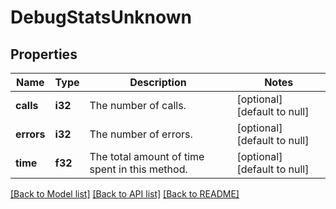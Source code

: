 # DebugStatsUnknown

## Properties
Name | Type | Description | Notes
------------ | ------------- | ------------- | -------------
**calls** | **i32** | The number of calls. | [optional] [default to null]
**errors** | **i32** | The number of errors. | [optional] [default to null]
**time** | **f32** | The total amount of time spent in this method. | [optional] [default to null]

[[Back to Model list]](../README.md#documentation-for-models) [[Back to API list]](../README.md#documentation-for-api-endpoints) [[Back to README]](../README.md)



